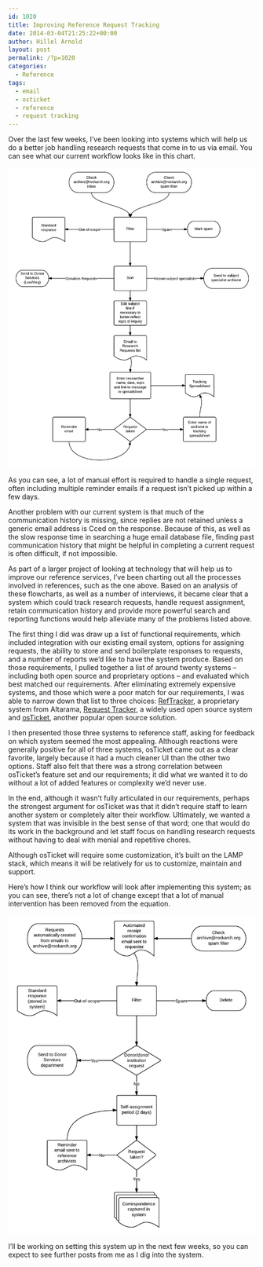```yaml
---
id: 1020
title: Improving Reference Request Tracking
date: 2014-03-04T21:25:22+00:00
author: Hillel Arnold
layout: post
permalink: /?p=1020
categories:
  - Reference
tags:
  - email
  - osticket
  - reference
  - request tracking
---
```

Over the last few weeks, I’ve been looking into systems which will help us do a better job handling research requests that come in to us via email. You can see what our current workflow looks like in this chart.<!--more-->

![Reference email management - New Page](/wp-content/uploads/2014/03/Reference-email-management-New-Page.png)

As you can see, a lot of manual effort is required to handle a single request, often including multiple reminder emails if a request isn’t picked up within a few days.

Another problem with our current system is that much of the communication history is missing, since replies are not retained unless a generic email address is Cced on the response. Because of this, as well as the slow response time in searching a huge email database file, finding past communication history that might be helpful in completing a current request is often difficult, if not impossible.

As part of a larger project of looking at technology that will help us to improve our reference services, I’ve been charting out all the processes involved in references, such as the one above. Based on an analysis of these flowcharts, as well as a number of interviews, it became clear that a system which could track research requests, handle request assignment, retain communication history and provide more powerful search and reporting functions would help alleviate many of the problems listed above.

The first thing I did was draw up a list of functional requirements, which included integration with our existing email system, options for assigning requests, the ability to store and send boilerplate responses to requests, and a number of reports we’d like to have the system produce. Based on those requirements, I pulled together a list of around twenty systems – including both open source and proprietary options – and evaluated which best matched our requirements. After eliminating extremely expensive systems, and those which were a poor match for our requirements, I was able to narrow down that list to three choices: [RefTracker](http://www.altarama.com/Products/RefTracker), a proprietary system from Altarama, [Request Tracker](http://bestpractical.com/rt/), a widely used open source system and [osTicket](ttp://osticket.com/), another popular open source solution.

I then presented those three systems to reference staff, asking for feedback on which system seemed the most appealing. Although reactions were generally positive for all of three systems, osTicket came out as a clear favorite, largely because it had a much cleaner UI than the other two options. Staff also felt that there was a strong correlation between osTicket’s feature set and our requirements; it did what we wanted it to do without a lot of added features or complexity we’d never use.

In the end, although it wasn’t fully articulated in our requirements, perhaps the strongest argument for osTicket was that it didn’t require staff to learn another system or completely alter their workflow. Ultimately, we wanted a system that was invisible in the best sense of that word; one that would do its work in the background and let staff focus on handling research requests without having to deal with menial and repetitive chores.

Although osTicket will require some customization, it’s built on the LAMP stack, which means it will be relatively for us to customize, maintain and support.

Here’s how I think our workflow will look after implementing this system; as you can see, there’s not a lot of change except that a lot of manual intervention has been removed from the equation.

![Reference email management NEW - New Page](/wp-content/uploads/2014/03/Reference-email-management-NEW-New-Page.png)

I’ll be working on setting this system up in the next few weeks, so you can expect to see further posts from me as I dig into the system.
